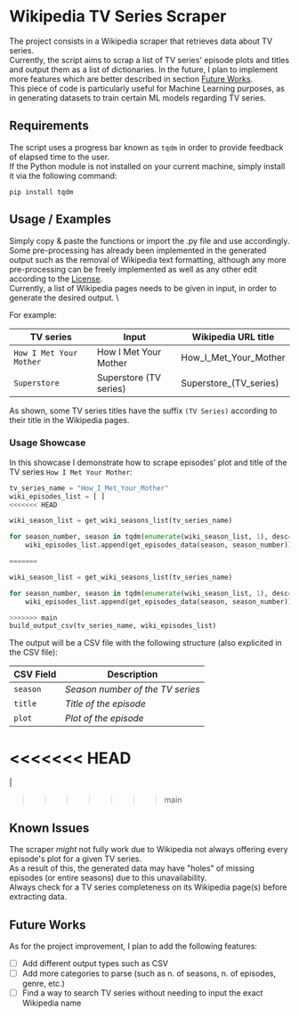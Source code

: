 
# Wikipedia TV Series Scraper

The project consists in a Wikipedia scraper that retrieves data about TV series. \
Currently, the script aims to scrap a list of TV series' episode plots and titles and output them as a list of dictionaries. In the future, I plan to implement more features which are better described in section [Future Works](#future-works). \
This piece of code is particularly useful for Machine Learning purposes, as in generating datasets to train certain ML models regarding TV series.

## Requirements

The script uses a progress bar known as `tqdm` in order to provide feedback of elapsed time to the user. \
If the Python module is not installed on your current machine, simply install it via the following command:

``` terminal
pip install tqdm
```

## Usage / Examples

Simply copy & paste the functions or import the .py file and use accordingly. \
Some pre-processing has already been implemented in the generated output such as the removal of Wikipedia text formatting, although any more pre-processing can be freely implemented as well as any other edit according to the [License](LICENSE.md). \
Currently, a list of Wikipedia pages needs to be given in input, in order to generate the desired output. \

For example:

| TV series | Input | Wikipedia URL title |
| --------------- | --------------- | --------------- |
| `How I Met Your Mother` | How I Met Your Mother | How_I_Met_Your_Mother |
| `Superstore` | Superstore (TV series) | Superstore_(TV_series) |

As shown, some TV series titles have the suffix `(TV Series)` according to their title in the Wikipedia pages.

### Usage Showcase

In this showcase I demonstrate how to scrape episodes' plot and title of the TV series `How I Met Your Mother`:

``` python
tv_series_name = "How_I_Met_Your_Mother"
wiki_episodes_list = [ ]
<<<<<<< HEAD

wiki_season_list = get_wiki_seasons_list(tv_series_name)

for season_number, season in tqdm(enumerate(wiki_season_list, 1), desc="Scraping", total=len(wiki_season_list)):
    wiki_episodes_list.append(get_episodes_data(season, season_number))

=======

wiki_season_list = get_wiki_seasons_list(tv_series_name)

for season_number, season in tqdm(enumerate(wiki_season_list, 1), desc="Scraping", total=len(wiki_season_list)):
    wiki_episodes_list.append(get_episodes_data(season, season_number))

>>>>>>> main
build_output_csv(tv_series_name, wiki_episodes_list)
```

The output will be a CSV file with the following structure (also explicited in the CSV file):

| CSV Field | Description |
| --- | --- |
| `season` | _Season number of the TV series_ |
| `title` | _Title of the episode_ |
| `plot` | _Plot of the episode_ |
<<<<<<< HEAD
=======
|
>>>>>>> main

## Known Issues

The scraper _might_ not fully work due to Wikipedia not always offering every episode's plot for a given TV series. \
As a result of this, the generated data may have "holes" of missing episodes (or entire seasons) due to this unavailability. \
Always check for a TV series completeness on its Wikipedia page(s) before extracting data.

## Future Works

As for the project improvement, I plan to add the following features:

- [ ] Add different output types such as CSV
- [ ] Add more categories to parse (such as n. of seasons, n. of episodes, genre, etc.)
- [ ] Find a way to search TV series without needing to input the exact Wikipedia name
